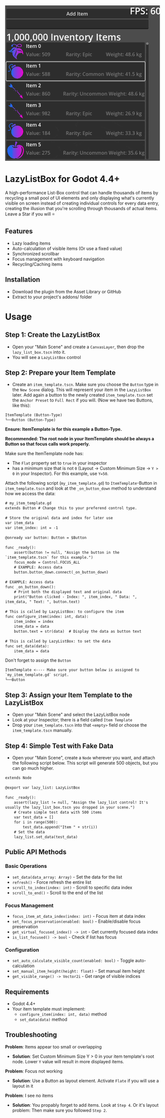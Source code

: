 ![Example 1](screenshots/1.gif)


# LazyListBox for Godot 4.4+

A high-performance List-Box control that can handle 
thousands of items by recycling a small pool of UI 
elements and only displaying what's currently visible
on screen instead of creating individual controls for
every data entry, creating the illusion that you're scrolling
through thousands of actual items. Leave a Star if you will ⭐

## Features
- Lazy loading items
- Auto-calculation of visible items (Or use a fixed value)
- Synchronized scrollbar
- Focus management with keyboard navigation
- Recycling/Caching items

## Installation
- Download the plugin from the Asset Library or GitHub
- Extract to your project's addons/ folder

# Usage

## Step 1: Create the LazyListBox
- Open your "Main Scene" and create a `CanvasLayer`, then drop the `lazy_list_box.tscn` into it.
- You will see a `LazyListBox` control

## Step 2: Prepare your Item Template
- Create an `item_template.tscn`. Make sure you choose the `Button` type in the `New Scene` dialog. This will represent your item in the `LazyListBox` later. Add again a button to the newly created `item_template.tscn` set the `Anchor Preset` to `Full Rect` if you will. (Now we have two Buttons, like this):
```
ItemTemplate (Button-Type)
└──Button (Button-Type)
```
**Ensure: ItemTemplate is for this example a Button-Type.**

**Recommended: The root node in your ItemTemplate should be always a Button so that focus calls work properly.**


Make sure the ItemTemplate node has:
- The `Flat` property set to `true` in your inspector
- has a minimum size that is not `0` (Layout -> Custom Minimum Size -> `Y > 0` in your Inspector). For this example, use `Y=50`.


Attach the following script (`my_item_template.gd`) to `ItemTemplate`-Button in `item_template.tscn` and look at the `_on_button_down` method to understand how we access the data:


```gdscript
# my_item_template.gd
extends Button # Change this to your preferend control type.

# Store the original data and index for later use
var item_data
var item_index: int = -1

@onready var button: Button = $Button

func _ready():
	assert(button != null, "Assign the button in the  `item_template.tscn` for this example.")
	focus_mode = Control.FOCUS_ALL
	# EXAMPLE: Access data
	button.button_down.connect(_on_button_down)

# EXAMPLE: Access data
func _on_button_down():
	# Print both the displayed text and original data
	print("Button clicked - Index: ", item_index, " Data: ", item_data, " Text: ", button.text)

# This is called by LazyListBox: to configure the item
func configure_item(index: int, data):
	item_index = index
	item_data = data
	button.text = str(data)  # Display the data as button text

# This is called by LazyListBox: to set the data
func set_data(data):
	item_data = data
```
Don't forget to assign the `Button`
```
ItemTemplate <---- Make sure your button below is assigned to `my_item_template.gd` script.
└──Button 
```

## Step 3: Assign your Item Template to the LazyListBox
- Open your "Main Scene" and select the LazyListBox node
- Look at your Inspector; there is a field called `Item Template`
- Drop your `item_template.tscn` into that `<empty>` field or choose the `item_template.tscn` manually.

## Step 4: Simple Test with Fake Data
- Open your "Main Scene", create a `Node` wherever you want, and attach the following script below. This script will generate 500 objects, but you can go much higher.

```gdscript
extends Node

@export var lazy_list: LazyListBox

func _ready():
	assert(lazy_list != null, "Assign the lazy_list control! It's usually the lazy_list_box.tscn you dropped in your scene.")
	# Create simple test data with 500 items
	var test_data = []
	for i in range(500):
		test_data.append("Item " + str(i))
	# Set the data
	lazy_list.set_data(test_data)
```
## Public API Methods

### Basic Operations
- `set_data(data_array: Array)` - Set the data for the list
- `refresh()` - Force refresh the entire list
- `scroll_to_index(index: int)` - Scroll to specific data index
- `scroll_to_end()` - Scroll to the end of the list

### Focus Management  
- `focus_item_at_data_index(index: int)` - Focus item at data index
- `set_focus_preservation(enabled: bool)` - Enable/disable focus preservation
- `get_virtual_focused_index() -> int` - Get currently focused data index
- `is_list_focused() -> bool` - Check if list has focus

### Configuration
- `set_auto_calculate_visible_count(enabled: bool)` - Toggle auto-calculation
- `set_manual_item_height(height: float)` - Set manual item height
- `get_visible_range() -> Vector2i` - Get range of visible indices

## Requirements
- Godot 4.4+ 
- Your item template must implement:
  - `configure_item(index: int, data)` method
  - `set_data(data)` method

## Troubleshooting

**Problem**: Items appear too small or overlapping
- **Solution**: Set Custom Minimum Size Y > 0 in your item template's root node. Lower `Y` value will result in more displayed items.

**Problem**: Focus not working
- **Solution**: Use a Button as layout element. Activate `Flate` if you will use a layout in it

**Problem**: I see no items
- **Solution**: You propably forget to add items. Look at `Step 4`. Or it's layout problem: Then make sure you followed `Step 2`.
